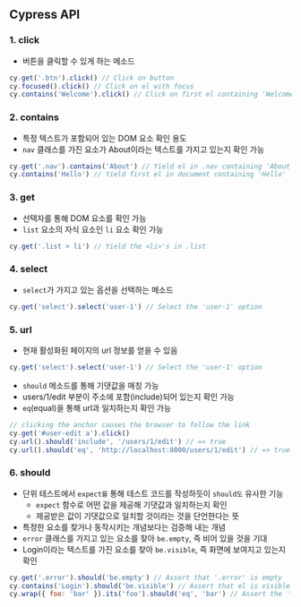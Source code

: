 ## Cypress API
### 1. click

- 버튼을 클릭할 수 있게 하는 메소드

```jsx
cy.get('.btn').click() // Click on button
cy.focused().click() // Click on el with focus
cy.contains('Welcome').click() // Click on first el containing 'Welcome'
```

### 2. contains

- 특정 텍스트가 포함되어 있는 DOM 요소 확인 용도
- `nav` 클래스를 가진 요소가 About이라는 텍스트를 가지고 있는지 확인 가능

```jsx
cy.get('.nav').contains('About') // Yield el in .nav containing 'About'
cy.contains('Hello') // Yield first el in document containing 'Hello'
```

### 3. get

- 선택자를 통해 DOM 요소를 확인 가능
- `list` 요소의 자식 요소인 `li` 요소 확인 가능

```jsx
cy.get('.list > li') // Yield the <li>'s in .list
```

### 4. select

- `select`가 가지고 있는 옵션을 선택하는 메소드

```jsx
cy.get('select').select('user-1') // Select the 'user-1' option
```

### 5. url

- 현재 활성화된 페이지의 url 정보를 얻을 수 있음

```jsx
cy.get('select').select('user-1') // Select the 'user-1' option
```

- `should` 메소드를 통해 기댓값을 매칭 가능
- users/1/edit 부분이 주소에 포함(include)되어 있는지 확인 가능
- `eq`(equal)을 통해 url과 일치하는지 확인 가능

```jsx
// clicking the anchor causes the browser to follow the link
cy.get('#user-edit a').click()
cy.url().should('include', '/users/1/edit') // => true
cy.url().should('eq', 'http://localhost:8000/users/1/edit') // => true
```

### 6. should

- 단위 테스트에서 `expect를` 통해 테스트 코드를 작성하듯이 `should도` 유사한 기능
    - `expect` 함수로 어떤 값을 제공해 기댓값과 일치하는지 확인
    - 제공받은 값이 기댓값으로 일치할 것이라는 것을 단언한다는 뜻
- 특정한 요소를 찾거나 동작시키는 개념보다는 검증해 내는 개념
- `error` 클래스를 가지고 있는 요소를 찾아 `be.empty`, 즉 비어 있을 것을 기대
- Login이라는 텍스트를 가진 요소를 찾아 `be.visible`, 즉 화면에 보여지고 있는지 확인

```jsx
cy.get('.error').should('be.empty') // Assert that '.error' is empty
cy.contains('Login').should('be.visible') // Assert that el is visible
cy.wrap({ foo: 'bar' }).its('foo').should('eq', 'bar') // Assert the 'foo' property equals 'bar'
```